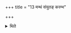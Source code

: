 +++
title = "13 मन्थं संयुतङ् करम्भ"

+++

<details><summary>थिते</summary>

मन्थं संयुतं करम्भ इत्याचक्षते । लाजान्परिवाप इति १३
</details>
